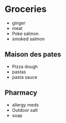 # Groceries

- ginger
- meat
- Poke salmon
- smoked salmon

## Maison des pates

- Pizza dough
- pastas
- pasta sauce

## Pharmacy

- allergy meds
- Outdoor salt
- soap
